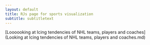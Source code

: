 ```yaml
---
layout: default
title: RJs page for sports visualization
subtitle: subtitletext
---
```



[Loooooking at Icing tendencies of NHL teams, players and coaches](Looking at Icing tendencies of NHL teams, players and coaches.md)
